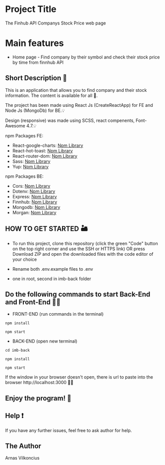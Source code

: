 # Project Title

The Finhub API Companys Stock Price web page

# Main features

- Home page - Find company by their symbol and check their stock price by time from finnhub API

## Short Description 📃

This is an application that allows you to find company and their stock information. The content is available for all 🔐.

The project has been made using React Js (CreateReactApp) for FE and Node Js (MongoDb) for BE.💡

Design (responsive) was made using SCSS, react compenents, Font-Awesome 4.7.💡

npm Packages FE:

- React-google-charts: [Npm Library](https://www.npmjs.com/package/react-google-charts)
- React-hot-toast: [Npm Library](https://www.npmjs.com/package/react-hot-toast)
- React-router-dom: [Npm Library](https://www.npmjs.com/package/react-router-dom/v/5.3.0)
- Sass: [Npm Library](https://www.npmjs.com/package/sass)
- Yup: [Npm Library](https://www.npmjs.com/package/yup)

npm Packages BE:

- Cors: [Npm Library](https://www.npmjs.com/package/cors)
- Dotenv: [Npm Library](https://www.npmjs.com/package/dotenv)
- Express: [Npm Library](https://www.npmjs.com/package/express)
- Finnhub: [Npm Library](https://www.npmjs.com/package/finnhub)
- Mongodb: [Npm Library](https://www.npmjs.com/package/mongodb)
- Morgan: [Npm Library](https://www.npmjs.com/package/morgan)

## HOW TO GET STARTED 🏜

- To run this project, clone this repository (click the green "Code" button on the top right corner and use the SSH or HTTPS link) OR press Download ZIP and open the downloaded files with the code editor of your choice

- Rename both .env.example files to .env
- one in root, second in imb-back folder

## Do the following commands to start Back-End and Front-End 💂‍♀️

- FRONT-END (run commands in the terminal)

```
npm install
```

```
npm start
```

- BACK-END (open new terminal)

```
cd imb-back
```

```
npm install
```

```
npm start
```

If the window in your browser doesn't open, there is url to paste into the browser http://localhost:3000 🏌️‍♂️

## Enjoy the program! :checkered_flag:

## Help :exclamation:

If you have any further issues, feel free to ask author for help.

## The Author

Arnas Vilkoncius

